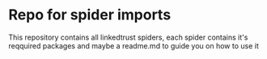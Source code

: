 # Repo for spider imports
 This repository contains all linkedtrust spiders, each spider contains it's reqquired packages and maybe a readme.md to guide you on how to use it


 